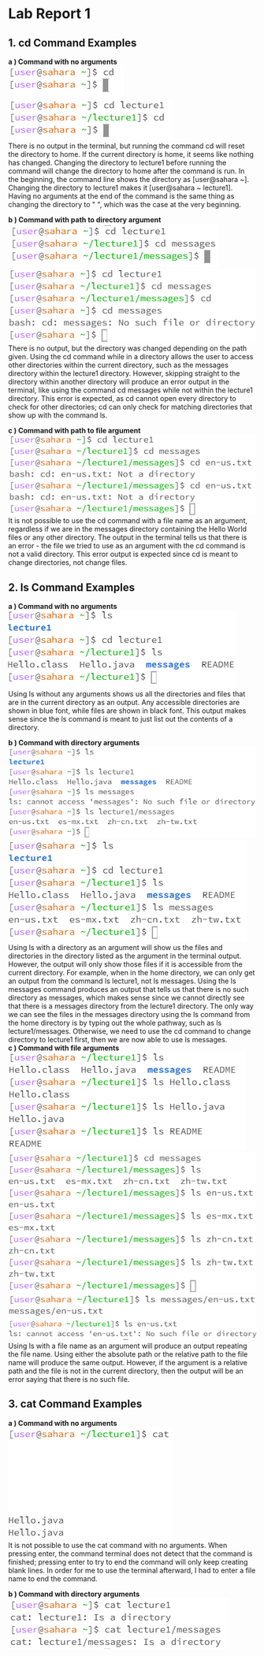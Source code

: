 # Lab Report 1 
## 1. cd Command Examples
**a ) Command with no arguments**  
![Image](CDnoarguments.PNG)  
![Image](CDnoargumentschange.PNG)  
There is no output in the terminal, but running the command cd will reset the directory to home. If the current directory is home, it seems like nothing has changed. Changing the directory to lecture1 before running the command will change the directory to home after the command is run. In the beginning, the command line shows the directory as [user@sahara ~]. Changing the directory to lecture1 makes it [user@sahara ~ lecture1]. Having no arguments at the end of the command is the same thing as changing the directory to " ", which was the case at the very beginning.


**b ) Command with path to directory argument**  
![Image](CDdirectory.PNG)  
![Image](cdDirectoryError.png)  
There is no output, but the directory was changed depending on the path given. Using the cd command while in a directory allows the user to access other directories within the current directory, such as the messages directory within the lecture1 directory. However, skipping straight to the directory within another directory will produce an error output in the terminal, like using the command cd messages while not within the lecture1 directory. This error is expected, as cd cannot open every directory to check for other directories; cd can only check for matching directories that show up with the command ls.

**c ) Command with path to file argument**  
![Image](cdFile.png)  
It is not possible to use the cd command with a file name as an argument, regardless if we are in the messages directory containing the Hello World files or any other directory. The output in the terminal tells us that there is an error - the file we tried to use as an argument with the cd command is not a valid directory. This error output is expected since cd is meant to change directories, not change files.  

## 2. ls Command Examples
**a ) Command with no arguments**  
![Image](lsNoArg2.png)  
Using ls without any arguments shows us all the directories and files that are in the current directory as an output. Any accessible directories are shown in blue font, while files are shown in black font. This output makes sense since the ls command is meant to just list out the contents of a directory. 

**b ) Command with directory arguments**  
![Image](lsDirArg.png)  
![Image](lsDirArg2.png)  
Using ls with a directory as an argument will show us the files and directories in the directory listed as the argument in the terminal output. However, the output will only show those files if it is accessible from the current directory. For example, when in the home directory, we can only get an output from the command ls lecture1, not ls messages. Using the ls messages command produces an output that tells us that there is no such directory as messages, which makes sense since we cannot directly see that there is a messages directory from the lecture1 directory. The only way we can see the files in the messages directory using the ls command from the home directory is by typing out the whole pathway, such as ls lecture1/messages. Otherwise, we need to use the cd command to change directory to lecture1 first, then we are now able to use ls messages.   
**c ) Command with file arguments**  
![Image](lsFile1.png)  
![Image](lsFile2.png)  
![Image](lsFile4.png)  
![Image](lsFile3.png)  
Using ls with a file name as an argument will produce an output repeating the file name. Using either the absolute path or the relative path to the file name will produce the same output. However, if the argument is a relative path and the file is not in the current directory, then the output will be an error saying that there is no such file.  

## 3. cat Command Examples
**a ) Command with no arguments**  
![Image](catNoArg1.png)  
It is not possible to use the cat command with no arguments. When pressing enter, the command terminal does not detect that the command is finished; pressing enter to try to end the command will only keep creating blank lines. In order for me to use the terminal afterward, I had to enter a file name to end the command.  

**b ) Command with directory arguments**  
![Image](catDirArg.png)  

